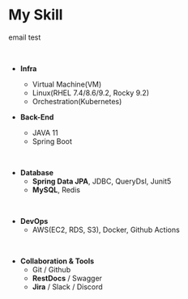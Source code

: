 # My Skill

email test

</br>

- **Infra**
  - Virtual Machine(VM)
  - Linux(RHEL 7.4/8.6/9.2, Rocky 9.2)
  - Orchestration(Kubernetes)

- **Back-End**
  - JAVA 11
  - Spring Boot

</br>

- **Database**
  - **Spring Data JPA**, JDBC, QueryDsl, Junit5
  - **MySQL**, Redis

</br>

- **DevOps**
  - AWS(EC2, RDS, S3), Docker, Github Actions

</br>

- **Collaboration & Tools**
  - Git / Github
  - **RestDocs** / Swagger
  - **Jira** / Slack / Discord

</br>
